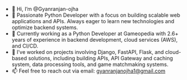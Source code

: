 - 👋 Hi, I’m @Gyanranjan-ojha
- 👀 Passionate Python Developer with a focus on building scalable web applications and APIs. Always eager to learn new technologies and optimize backend systems.
- 🌱 Currently working as a Python Developer at Gameopedia with 2.6+ years of experience in backend development, cloud services (AWS), and CI/CD.
- 💼 I’ve worked on projects involving Django, FastAPI, Flask, and cloud-based solutions, including building APIs, API Gateway and caching system, data processing tools, and game matchmaking systems.
- 📫 Feel free to reach out via email: gyanranjanojha1@gmail.com
